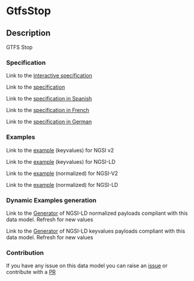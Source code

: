 # GtfsStop

## Description 

GTFS Stop
### Specification

Link to the [interactive specification](https://swagger.lab.fiware.org/?url=https://smart-data-models.github.io/dataModel.UrbanMobility/GtfsStop/swagger.yaml)

Link to the [specification](https://smart-data-models.github.io/dataModel.UrbanMobility/GtfsStop/doc/spec.md)

Link to the [specification in Spanish](https://smart-data-models.github.io/dataModel.UrbanMobility/GtfsStop/doc/spec_ES.md)

Link to the [specification in French](https://smart-data-models.github.io/dataModel.UrbanMobility/GtfsStop/doc/spec_FR.md)

Link to the [specification in German](https://smart-data-models.github.io/dataModel.UrbanMobility/GtfsStop/doc/spec_DE.md)
### Examples

Link to the [example](https://smart-data-models.github.io/dataModel.UrbanMobility/GtfsStop/examples/example.json) (keyvalues) for NGSI v2

Link to the [example](https://smart-data-models.github.io/dataModel.UrbanMobility/GtfsStop/examples/example.jsonld) (keyvalues) for NGSI-LD

Link to the [example](https://smart-data-models.github.io/dataModel.UrbanMobility/GtfsStop/examples/example-normalized.json) (normalized) for NGSI-V2

Link to the [example](https://smart-data-models.github.io/dataModel.UrbanMobility/GtfsStop/examples/example-normalized.jsonld) (normalized) for NGSI-LD
### Dynamic Examples generation

Link to the [Generator](https://smartdatamodels.org/extra/ngsi-ld_generator_v0.92.php?schemaUrl=https://raw.githubusercontent.com/smart-data-models/dataModel.UrbanMobility/master/GtfsStop/schema.json&email=info@smartdatamodels.org) of NGSI-LD normalized payloads compliant with this data model. Refresh for new values

Link to the [Generator](https://smartdatamodels.org/extra/ngsi-ld_generator_keyvalues_v0.92.php?schemaUrl=https://raw.githubusercontent.com/smart-data-models/dataModel.UrbanMobility/master/GtfsStop/schema.json&email=info@smartdatamodels.org) of NGSI-LD keyvalues payloads compliant with this data model. Refresh for new values
### Contribution

 If you have any issue on this data model you can raise an [issue](https://github.com/smart-data-models/dataModel.UrbanMobility/issues)  or contribute with a [PR](https://github.com/smart-data-models/dataModel.UrbanMobility/pulls)